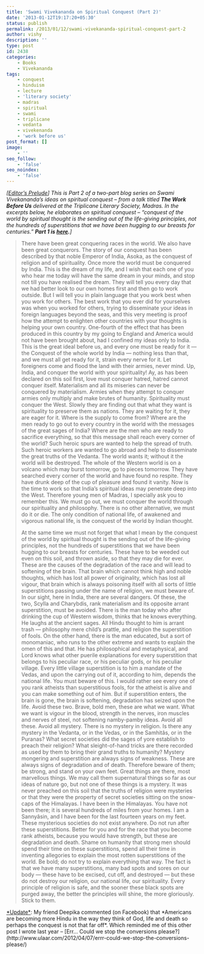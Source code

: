 ```yaml
---
title: 'Swami Vivekananda on Spiritual Conquest (Part 2)'
date: '2013-01-12T19:17:20+05:30'
status: publish
permalink: /2013/01/12/swami-vivekananda-spiritual-conquest-part-2
author: vishy
description: ''
type: post
id: 2438
categories: 
    - Books
    - Vivekananda
tags:
    - conquest
    - hinduism
    - lecture
    - 'literary society'
    - madras
    - spiritual
    - swami
    - triplicane
    - vedanta
    - vivekenanda
    - 'work before us'
post_format: []
image:
    - ''
seo_follow:
    - 'false'
seo_noindex:
    - 'false'
---
```

*\[<span style="text-decoration: underline;">Editor’s Prelude</span>\] This is Part 2 of a *two-part blog series* on Swami Vivekananda’s ideas on spiritual conquest – from *a talk titled* **The Work Before Us** delivered at the Triplicane Literary Society, Madras. In the excerpts below, he elaborates on spiritual conquest – “conquest of the world by spiritual thought is the sending out of the life-giving principles, not the hundreds of superstitions that we have been hugging to our breasts for centuries.” **Part 1 is [here](http://www.ulaar.com/2013/01/12/swami-vivekananda-spiritual-conquest/).**\]*

> There have been great conquering races in the world. We also have been great conquerors. The story of our conquest has been described by that noble Emperor of India, Asoka, as the conquest of religion and of spirituality. Once more the world must be conquered by India. This is the dream of my life, and I wish that each one of you who hear me today will have the same dream in your minds, and stop not till you have realised the dream. They will tell you every day that we had better look to our own homes first and then go to work outside. But I will tell you in plain language that you work best when you work for others. The best work that you ever did for yourselves was when you worked for others, trying to disseminate your ideas in foreign languages beyond the seas, and this very meeting is proof how the attempt to enlighten other countries with your thoughts is helping your own country. One-fourth of the effect that has been produced in this country by my going to England and America would not have been brought about, had I confined my ideas only to India. This is the great ideal before us, and every one must be ready for it — the Conquest of the whole world by India — nothing less than that, and we must all get ready for it, strain every nerve for it. Let foreigners come and flood the land with their armies, never mind. Up, India, and conquer the world with your spirituality! Ay, as has been declared on this soil first, love must conquer hatred, hatred cannot conquer itself. Materialism and all its miseries can never be conquered by materialism. Armies when they attempt to conquer armies only multiply and make brutes of humanity. Spirituality must conquer the West. Slowly they are finding out that what they want is spirituality to preserve them as nations. They are waiting for it, they are eager for it. Where is the supply to come from? Where are the men ready to go out to every country in the world with the messages of the great sages of India? Where are the men who are ready to sacrifice everything, so that this message shall reach every corner of the world? Such heroic spurs are wanted to help the spread of truth. Such heroic workers are wanted to go abroad and help to disseminate the great truths of the Vedanta. The world wants it; without it the world will be destroyed. The whole of the Western world is on a volcano which may burst tomorrow, go to pieces tomorrow. They have searched every corner of the world and have found no respite. They have drunk deep of the cup of pleasure and found it vanity. Now is the time to work so that India’s spiritual ideas may penetrate deep into the West. Therefore young men of Madras, I specially ask you to remember this. We must go out, we must conquer the world through our spirituality and philosophy. There is no other alternative, we must do it or die. The only condition of national life, of awakened and vigorous national life, is the conquest of the world by Indian thought.
> 
> At the same time we must not forget that what I mean by the conquest of the world by spiritual thought is the sending out of the life-giving principles, not the hundreds of superstitions that we have been hugging to our breasts for centuries. These have to be weeded out even on this soil, and thrown aside, so that they may die for ever. These are the causes of the degradation of the race and will lead to softening of the brain. That brain which cannot think high and noble thoughts, which has lost all power of originality, which has lost all vigour, that brain which is always poisoning itself with all sorts of little superstitions passing under the name of religion, we must beware of. In our sight, here in India, there are several dangers. Of these, the two, Scylla and Charybdis, rank materialism and its opposite arrant superstition, must be avoided. There is the man today who after drinking the cup of Western wisdom, thinks that he knows everything. He laughs at the ancient sages. All Hindu thought to him is arrant trash — philosophy mere child’s prattle, and religion the superstition of fools. On the other hand, there is the man educated, but a sort of monomaniac, who runs to the other extreme and wants to explain the omen of this and that. He has philosophical and metaphysical, and Lord knows what other puerile explanations for every superstition that belongs to his peculiar race, or his peculiar gods, or his peculiar village. Every little village superstition is to him a mandate of the Vedas, and upon the carrying out of it, according to him, depends the national life. You must beware of this. I would rather see every one of you rank atheists than superstitious fools, for the atheist is alive and you can make something out of him. But if superstition enters, the brain is gone, the brain is softening, degradation has seized upon the life. Avoid these two. Brave, bold men, these are what we want. What we want is vigour in the blood, strength in the nerves, iron muscles and nerves of steel, not softening namby-pamby ideas. Avoid all these. Avoid all mystery. There is no mystery in religion. Is there any mystery in the Vedanta, or in the Vedas, or in the Samhitâs, or in the Puranas? What secret societies did the sages of yore establish to preach their religion? What sleight-of-hand tricks are there recorded as used by them to bring their grand truths to humanity? Mystery mongering and superstition are always signs of weakness. These are always signs of degradation and of death. Therefore beware of them; be strong, and stand on your own feet. Great things are there, most marvellous things. We may call them supernatural things so far as our ideas of nature go, but not one of these things is a mystery. It was never preached on this soil that the truths of religion were mysteries or that they were the property of secret societies sitting on the snow-caps of the Himalayas. I have been in the Himalayas. You have not been there; it is several hundreds of miles from your homes. I am a Sannyâsin, and I have been for the last fourteen years on my feet. These mysterious societies do not exist anywhere. Do not run after these superstitions. Better for you and for the race that you become rank atheists, because you would have strength, but these are degradation and death. Shame on humanity that strong men should spend their time on these superstitions, spend all their time in inventing allegories to explain the most rotten superstitions of the world. Be bold; do not try to explain everything that way. The fact is that we have many superstitions, many bad spots and sores on our body — these have to be excised, cut off, and destroyed — but these do not destroy our religion, our national life, our spirituality. Every principle of religion is safe, and the sooner these black spots are purged away, the better the principles will shine, the more gloriously. Stick to them.

<div><span style="text-decoration: underline;">*Update*</span>: My friend Deepika commented (on Facebook) that *Americans are becoming more Hindu in the way they think of God, life and death so perhaps the conquest is not that far off*. Which reminded me of this other post I wrote last year – [Err… Could we stop the conversions please?](http://www.ulaar.com/2012/04/07/errr-could-we-stop-the-conversions-please/)</div>